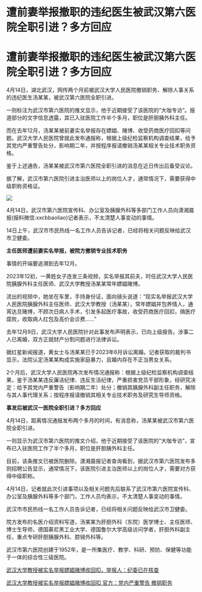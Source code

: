 # 遭前妻举报撤职的违纪医生被武汉第六医院全职引进？多方回应

# 遭前妻举报撤职的违纪医生被武汉第六医院全职引进？多方回应

4月14日，湖北武汉，网传两个月前被武汉大学人民医院撤销职务、解除人事关系的违纪医生汤某某，被武汉第六医院全职引进。

一则标注为武汉市第六医院的推文显示，他于近期接受了该医院的“大咖专访”。报道部分的文字信息透露，其已入驻医院工作半个多月，职位是肝胆胰外科主任。

而在去年12月，汤某某被前妻实名举报存在嫖娼、赌博、收受药商医疗回扣等问题。武汉大学人民医院曾就此发布通报称，根据上级纪检监察机构调查结果，给予其党内严重警告处分，影响期二年，并按程序报请撤销汤某某相关专业技术职务资格。

鉴于上述通告，汤某某被武汉市第六医院全职引进的消息在近日传出后备受议论。

据了解，武汉市第六医院引进主治医师以上的岗位人才，通常情况下，需要获得中级职称资格证。

![](https://inews.gtimg.com/om_bt/OIJZE_YscPrANIiUOM6fuXIp7YSBpRzKnY5dFsn-U3vikAA/1000)

4月14日，武汉市第六医院宣传科、办公室及胰腺外科等多部门工作人员向潇湘晨报(报料微信:xxcbbaoliao)记者表示，不太清楚人事变动的事情。

14日上午，武汉市市民热线一名工作人员告诉记者，已经将相关问题反映给武汉市卫健委。

**主任医师遭前妻实名举报，被院方撤销专业技术职务**

事情的开端要追溯到去年12月。

2023年12初，一黄姓女子连发三条视频，实名举报其前夫，时任武汉大学人民医院胰腺外科主任医师、武汉大学教授汤某某常年嫖娼赌博。

流出的视频中，她坐在车里，手持身份证，面向镜头说道：“现实名举报武汉大学人民医院胰腺外科主任医师、武汉大学教授（汤某某），常年嫖娼并包养情人，通宵达旦赌博，不顾次日病人手术，引发多起医疗事故，收受药商医疗回扣，搞医疗腐败，收取病人红包及高价会诊费……”

去年12月9日，武汉大学人民医院针对此事发布声明表示，已向上级报告。涉事二人已离婚，双方正就财产分割问题进行法律诉讼。

据红星新闻报道，黄女士与汤某某已于2023年6月诉讼离婚。记者获取的裁判书显示，法院认定汤某某构成实施家庭暴力，且婚内存在不正当男女关系。

2个月后，武汉大学人民医院再次发布情况通报称：根据上级纪检监察机构调查结果，鉴于汤某某违反廉洁纪律、违反生活纪律，严重损害党员干部形象，经研究决定：给予其党内严重警告（影响期二年）处分；撤销其胰腺外科副主任职务，解除与其人事代理关系；按程序报请撤销其相关专业技术职务及研究生导师资格。

**事发后被武汉一医院全职引进？多方回应**

4月14日，距离情况通报发布两个多月的时间，有消息称，汤某某被武汉市第六医院全职引进。

一则显示为武汉市第六医院的推文介绍，他于近期接受了该医院的“大咖专访”，宣布已入驻医院工作了半个多月，职位是肝胆胰外科主任。

目前，该条推文已被医院删除。潇湘晨报记者查询看到，据武汉市第六医院发布多则招聘公告显示，通常情况下，该医院引进主治医师以上的岗位人才，需要对方获得中级职称。

4月14日，记者就此次引进事项以及相关问题先后联系了武汉市第六医院宣传科、办公室及胰腺外科等多个部门，工作人员均表示，不太清楚人事变动的事情。

武汉市市民热线一名工作人员告诉记者，已经将相关问题反映给武汉市卫健委。

院方发布的名医介绍资料写道，汤某某为肝胆外科（东院）医学博士、主任医师、博士生导师，德国慕尼黑工业大学、德国鲁尔大学高级访问学者，肝胆外科副主任，重点专研肝胆胰腺外科、腔镜外科等。

武汉市第六医院创建于1952年，是一所集医疗、教学、科研、预防、保健等功能于一体的综合性三级医院。

[武汉大学教授被实名举报嫖娼赌博收回扣，举报人：纪委已在核查](https://news.qq.com/rain/a/20231208A08ICF00)

[武汉大学教授被实名举报嫖娼赌博收回扣 官方：党内严重警告
撤销职务](https://news.qq.com/rain/a/20240205A044UI00)

